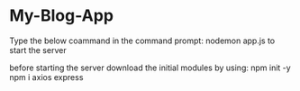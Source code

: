 # My-Blog-App
Type the below coammand in the command prompt:
nodemon app.js to start the server

before starting the server download the initial modules by using:
npm init -y
npm i axios express


